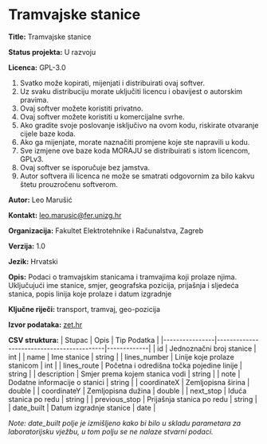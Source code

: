 # Tramvajske stanice

**Title:** Tramvajske stanice

**Status projekta:** U razvoju

**Licenca:** GPL-3.0
1. Svatko može kopirati, mijenjati i distribuirati ovaj softver.
2. Uz svaku distribuciju morate uključiti licencu i obavijest o autorskim pravima.
3. Ovaj softver možete koristiti privatno.
4. Ovaj softver možete koristiti u komercijalne svrhe.
5. Ako gradite svoje poslovanje isključivo na ovom kodu, riskirate otvaranje cijele baze koda.
6. Ako ga mijenjate, morate naznačiti promjene koje ste napravili u kodu.
7. Sve izmjene ove baze koda MORAJU se distribuirati s istom licencom, GPLv3.
8. Ovaj softver se isporučuje bez jamstva.
9. Autor softvera ili licenca ne može se smatrati odgovornim za bilo kakvu štetu prouzročenu softverom.

**Autor:** Leo Marušić

**Kontakt:** leo.marusic@fer.unizg.hr

**Organizacija:** Fakultet Elektrotehnike i Računalstva, Zagreb

**Verzija:** 1.0

**Jezik:** Hrvatski

**Opis:** Podaci o tramvajskim stanicama i tramvajima koji prolaze njima. Uključujući ime stanice, smjer, geografska pozicija, prijašnja i sljedeća stanica, popis linija koje prolaze i datum izgradnje

**Ključne riječi:** transport, tramvaj, geo-pozicija

**Izvor podataka:** [zet.hr](https://www.zet.hr/odredbe/datoteke-u-gtfs-formatu/669)

**CSV struktura:**
| Stupac         | Opis                                      | Tip Podatka |
|----------------|-------------------------------------------|-------------|
| id             | Jednoznačni broj stanice                  | int         | 
| name           | Ime stanice                               | string      | 
| lines_number   | Linije koje prolaze stanicom              | int         | 
| lines_route    | Početna i odredišna točka pojedine linije | string      | 
| description    | Smjer prema kojem stanica vodi            | string      | 
| note           | Dodatne informacije o stanici             | string      | 
| coordinateX    | Zemljopisna širina                        | double      | 
| coordinateY    | Zemljopisna dužina                        | double      | 
| next_stop      | Iduća stanica po redu                     | string      | 
| previous_stop  | Prijašnja stanica po redu                 | string      | 
| date_built     | Datum izgradnje stanice                   | date        | 

*Note: date_built polje je izmišljeno kako bi bilo u skladu parametara za laboratorijsku vježbu, u tom polju se ne nalaze stvarni podaci.*
